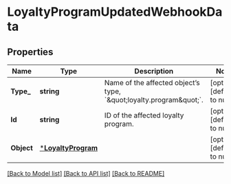 # LoyaltyProgramUpdatedWebhookData

## Properties
Name | Type | Description | Notes
------------ | ------------- | ------------- | -------------
**Type_** | **string** | Name of the affected object’s type, &#x60;\&quot;loyalty.program\&quot;&#x60;. | [optional] [default to null]
**Id** | **string** | ID of the affected loyalty program. | [optional] [default to null]
**Object** | [***LoyaltyProgram**](LoyaltyProgram.md) |  | [optional] [default to null]

[[Back to Model list]](../README.md#documentation-for-models) [[Back to API list]](../README.md#documentation-for-api-endpoints) [[Back to README]](../README.md)

